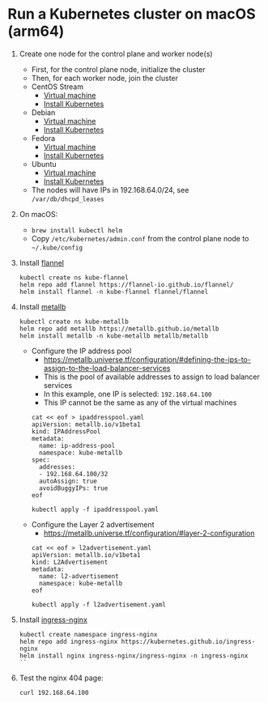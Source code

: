 # Run a Kubernetes cluster on macOS (arm64)

1. Create one node for the control plane and worker node(s)
   - First, for the control plane node, initialize the cluster
   - Then, for each worker node, join the cluster
   - CentOS Stream
     - [Virtual machine](https://github.com/tyholling/packer/tree/main/centos)
     - [Install Kubernetes](kubeadm-centos.md)
   - Debian
     - [Virtual machine](https://github.com/tyholling/packer/tree/main/debian)
     - [Install Kubernetes](kubeadm-debian.md)
   - Fedora
     - [Virtual machine](https://github.com/tyholling/packer/tree/main/fedora)
     - [Install Kubernetes](kubeadm-fedora.md)
   - Ubuntu
     - [Virtual machine](https://github.com/tyholling/packer/tree/main/ubuntu)
     - [Install Kubernetes](kubeadm-ubuntu.md)
   - The nodes will have IPs in 192.168.64.0/24, see `/var/db/dhcpd_leases`

1. On macOS:
   - `brew install kubectl helm`
   - Copy `/etc/kubernetes/admin.conf` from the control plane node to `~/.kube/config`

1. Install [flannel](https://github.com/flannel-io/flannel)
   ```
   kubectl create ns kube-flannel
   helm repo add flannel https://flannel-io.github.io/flannel/
   helm install flannel -n kube-flannel flannel/flannel
   ```
1. Install [metallb](https://github.com/metallb/metallb)
   ```
   kubectl create ns kube-metallb
   helm repo add metallb https://metallb.github.io/metallb
   helm install metallb -n kube-metallb metallb/metallb
   ```
   - Configure the IP address pool
     - https://metallb.universe.tf/configuration/#defining-the-ips-to-assign-to-the-load-balancer-services
     - This is the pool of available addresses to assign to load balancer services
     - In this example, one IP is selected: `192.168.64.100`
     - This IP cannot be the same as any of the virtual machines
     ```
     cat << eof > ipaddresspool.yaml
     apiVersion: metallb.io/v1beta1
     kind: IPAddressPool
     metadata:
       name: ip-address-pool
       namespace: kube-metallb
     spec:
       addresses:
       - 192.168.64.100/32
       autoAssign: true
       avoidBuggyIPs: true
     eof

     kubectl apply -f ipaddresspool.yaml
     ```
   - Configure the Layer 2 advertisement
     - https://metallb.universe.tf/configuration/#layer-2-configuration
     ```
     cat << eof > l2advertisement.yaml
     apiVersion: metallb.io/v1beta1
     kind: L2Advertisement
     metadata:
       name: l2-advertisement
       namespace: kube-metallb
     eof

     kubectl apply -f l2advertisement.yaml
     ```
1. Install [ingress-nginx](https://github.com/kubernetes/ingress-nginx)
   ```
   kubectl create namespace ingress-nginx
   helm repo add ingress-nginx https://kubernetes.github.io/ingress-nginx
   helm install nginx ingress-nginx/ingress-nginx -n ingress-nginx
   ``
1. Test the nginx 404 page:
   ```
   curl 192.168.64.100
   ```
